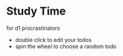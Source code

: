 # Study Time

for d1 procrastinators 

- double click to edit your todos
- spin the wheel to choose a random todo
